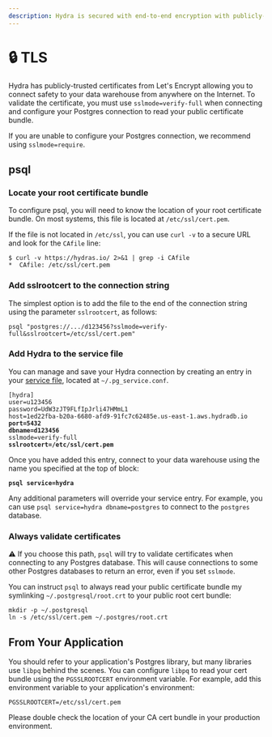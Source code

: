 ```yaml
---
description: Hydra is secured with end-to-end encryption with publicly-trusted certificates.
---
```


# 🔒 TLS

Hydra has publicly-trusted certificates from Let's Encrypt allowing you to connect safety to your data warehouse from anywhere on the Internet. To validate the certificate, you must use `sslmode=verify-full` when connecting and configure your Postgres connection to read your public certificate bundle.

If you are unable to configure your Postgres connection, we recommend using `sslmode=require`.&#x20;

## psql

### Locate your root certificate bundle

To configure psql, you will need to know the location of your root certificate bundle. On most systems, this file is located at `/etc/ssl/cert.pem`.&#x20;

If the file is not located in `/etc/ssl`, you can use `curl -v` to a secure URL and look for the `CAfile` line:

```shell-session
$ curl -v https://hydras.io/ 2>&1 | grep -i CAfile
*  CAfile: /etc/ssl/cert.pem
```

### Add sslrootcert to the connection string

The simplest option is to add the file to the end of the connection string using the parameter `sslrootcert`, as follows:

```
psql "postgres://.../d123456?sslmode=verify-full&sslrootcert=/etc/ssl/cert.pem"
```

### Add Hydra to the service file

You can manage and save your Hydra connection by creating an entry in your [service file](https://www.postgresql.org/docs/current/libpq-pgservice.html), located at `~/.pg_service.conf`.

<pre class="language-ini"><code class="lang-ini">[hydra]
user=u123456
password=UdW3zJT9FLfIpJrli47HMmL1
host=1ed22fba-b20a-6680-afd9-91fc7c62485e.us-east-1.aws.hydradb.io
<strong>port=5432
</strong><strong>dbname=d123456
</strong>sslmode=verify-full
<strong>sslrootcert=/etc/ssl/cert.pem</strong></code></pre>

Once you have added this entry, connect to your data warehouse using the name you specified at the top of block:

<pre><code><strong>psql service=hydra</strong></code></pre>

Any additional parameters will override your service entry. For example, you can use `psql service=hydra dbname=postgres` to connect to the `postgres` database.

### Always validate certificates

:warning: If you choose this path, `psql` will try to validate certificates when connecting to any Postgres database. This will cause connections to some other Postgres databases to return an error, even if you set `sslmode`.

You can instruct `psql` to always read your public certificate bundle my symlinking `~/.postgresql/root.crt` to your public root cert bundle:

```shell
mkdir -p ~/.postgresql
ln -s /etc/ssl/cert.pem ~/.postgres/root.crt
```

## From Your Application

You should refer to your application's Postgres library, but many libraries use `libpq` behind the scenes. You can configure `libpq` to read your cert bundle using the `PGSSLROOTCERT` environment variable. For example, add this environment variable to your application's environment:

```shell
PGSSLROOTCERT=/etc/ssl/cert.pem
```

Please double check the location of your CA cert bundle in your production environment.
